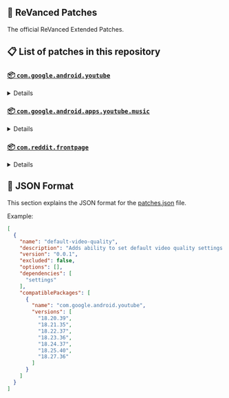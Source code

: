 ## 🧩 ReVanced Patches

The official ReVanced Extended Patches.

## 📋 List of patches in this repository

### [📦 `com.google.android.youtube`](https://play.google.com/store/apps/details?id=com.google.android.youtube)
<details>

| 💊 Patch | 📜 Description | 🏹 Target Version |
|:--------:|:--------------:|:-----------------:|
| `add-splash-animation` | Adds splash animation, which was removed in YT v18.19.36+. This patch cannot be used with 'custom-branding-icon' patch | 18.29.38 |
| `bypass-ambient-mode-restrictions` | Bypass ambient mode restrictions in battery saver mode. | 18.29.38 |
| `change-homepage` | Change home page to subscription feed. | 18.29.38 |
| `custom-branding-youtube-name` | Rename the YouTube app to the name specified in options.json. | 18.29.38 |
| `custom-branding-icon-mmt` | Changes the YouTube launcher icon to MMT. | 18.29.38 |
| `custom-branding-icon-revancify-blue` | Changes the YouTube launcher icon to Revancify Blue. | 18.29.38 |
| `custom-branding-icon-revancify-red` | Changes the YouTube launcher icon to Revancify Red. | 18.29.38 |
| `custom-double-tap-length` | Add 'double-tap to seek' value. | 18.29.38 |
| `custom-package-name` | Specifies the package name for YouTube and YT Music in the MicroG build. | all |
| `custom-playback-speed` | Adds more playback speed options. | 18.29.38 |
| `custom-seekbar-color` | Change seekbar color in video player and video thumbnails. | 18.29.38 |
| `default-playback-speed` | Adds ability to set default playback speed settings. | 18.29.38 |
| `default-video-quality` | Adds ability to set default video quality settings. | 18.29.38 |
| `disable-quic-protocol` | Disable CronetEngine's QUIC protocol. | 18.29.38 |
| `disable-shorts-on-startup` | Disables playing YouTube Shorts when launching YouTube. | 18.29.38 |
| `disable-auto-captions` | Disables forced auto captions. | 18.29.38 |
| `disable-haptic-feedback` | Disable haptic feedback when swiping. | 18.29.38 |
| `disable-hdr-video` | Disable HDR video. | 18.29.38 |
| `disable-landscape-mode` | Disable landscape mode when entering fullscreen. | 18.29.38 |
| `disable-pip-notification` | Disable pip notification when you first launch pip mode. | 18.29.38 |
| `enable-compact-controls-overlay` | Enables compact control overlay. | 18.29.38 |
| `enable-debug-logging` | Adds debugging options. | 18.29.38 |
| `enable-external-browser` | Open url outside the app in an external browser. | 18.29.38 |
| `enable-minimized-playback` | Enables minimized and background playback. | 18.29.38 |
| `enable-new-comment-popup-panels` | Enables a new type of comment popup panel in the shorts player. | 18.29.38 |
| `enable-new-splash-animation` | Enables a new type of splash animation on Android 12+ devices. | 18.29.38 |
| `enable-new-thumbnail-preview` | Enables a new type of thumbnail preview. | 18.29.38 |
| `enable-old-quality-layout` | Enables the original quality flyout menu. | 18.29.38 |
| `enable-open-links-directly` | Skips over redirection URLs to external links. | 18.29.38 |
| `enable-seekbar-tapping` | Enables tap-to-seek on the seekbar of the video player. | 18.29.38 |
| `enable-tablet-mini-player` | Enables the tablet mini player layout. | 18.29.38 |
| `enable-tablet-navigation-bar` | Enables the tablet navigation bar. | 18.29.38 |
| `enable-time-stamps-speed` | Add the current playback speed in brackets next to the current time. | 18.29.38 |
| `enable-wide-search-bar` | Replaces the search icon with a wide search bar. This will hide the YouTube logo when active. | 18.29.38 |
| `force-opus-codec` | Forces the OPUS codec for audios. | 18.29.38 |
| `force-vp9-codec` | Forces the VP9 codec for videos. | 18.29.38 |
| `force-hide-player-button-background` | Force hides the background from the video player buttons. | 18.29.38 |
| `force-premium-heading` | Forces premium heading on the homepage. | 18.29.38 |
| `header-switch` | Add switch to change header. | 18.29.38 |
| `hide-account-menu` | Hide account menu elements. | 18.29.38 |
| `hide-auto-player-popup-panels` | Hide automatic popup panels (playlist or live chat) on video player. | 18.29.38 |
| `hide-autoplay-button` | Hides the autoplay button in the video player. | 18.29.38 |
| `hide-autoplay-preview` | Hides the autoplay preview container in the fullscreen. | 18.29.38 |
| `hide-button-container` | Adds the options to hide action buttons under a video. | 18.29.38 |
| `hide-captions-button` | Hides the captions button in the video player. | 18.29.38 |
| `hide-cast-button` | Hides the cast button in the video player. | 18.29.38 |
| `hide-category-bar` | Hides the category bar in video feeds. | 18.29.38 |
| `hide-channel-avatar-section` | Hides the channel avatar section of the subscription feed. | 18.29.38 |
| `hide-channel-watermark` | Hides creator's watermarks on videos. | 18.29.38 |
| `hide-collapse-button` | Hides the collapse button in the video player. | 18.29.38 |
| `hide-comment-component` | Hides components related to comments. | 18.29.38 |
| `hide-crowdfunding-box` | Hides the crowdfunding box between the player and video description. | 18.29.38 |
| `hide-description-components` | Hides description components. | 18.29.38 |
| `hide-double-tap-overlay-filter` | Hides the double tap dark filter layer. | 18.29.38 |
| `hide-end-screen-cards` | Hides the suggested video cards at the end of a video in fullscreen. | 18.29.38 |
| `hide-end-screen-overlay` | Hide end screen overlay on swipe controls. | 18.29.38 |
| `hide-feed-flyout-panel` | Hides feed flyout panel components. | 18.29.38 |
| `hide-filmstrip-overlay` | Hide filmstrip overlay on swipe controls. | 18.29.38 |
| `hide-floating-microphone` | Hides the floating microphone button which appears in search. | 18.29.38 |
| `hide-fullscreen-panels` | Hides video description and comments panel in fullscreen view. | 18.29.38 |
| `hide-general-ads` | Hides general ads. | 18.29.38 |
| `hide-handle` | Hides the handle in the account switcher. | 18.29.38 |
| `hide-info-cards` | Hides info-cards in videos. | 18.29.38 |
| `hide-layout-components` | Hides general layout components. | 18.29.38 |
| `hide-load-more-button` | Hides the button under videos that loads similar videos. | 18.29.38 |
| `hide-mix-playlists` | Hides mix playlists from home feed and video player. | 18.29.38 |
| `hide-music-button` | Hides the YouTube Music button in the video player. | 18.29.38 |
| `hide-navigation-buttons` | Adds options to hide or change navigation buttons. | 18.29.38 |
| `hide-navigation-label` | Hide navigation bar labels. | 18.29.38 |
| `hide-player-button-background` | Hide player button background. | 18.29.38 |
| `hide-player-flyout-panel` | Hides player flyout panel components. | 18.29.38 |
| `hide-player-overlay-filter` | Hides the dark filter layer from the player's background. | 18.29.38 |
| `hide-previous-next-button` | Hides the previous and next button in the player controller. | 18.29.38 |
| `hide-quick-actions` | Adds the options to hide quick actions components in the fullscreen. | 18.29.38 |
| `hide-seek-message` | Hides the 'Slide left or right to seek' message container. | 18.29.38 |
| `hide-seekbar` | Hides the seekbar in video player and video thumbnails. | 18.29.38 |
| `hide-shorts-components` | Hides other Shorts components. | 18.29.38 |
| `hide-snack-bar` | Hides the snack bar action popup. | 18.29.38 |
| `hide-speed-overlay` | Hide speed overlay in player. | 18.29.38 |
| `hide-suggested-actions` | Hide the suggested actions bar inside the player. | 18.29.38 |
| `hide-suggested-video-overlay` | Hide the suggested video overlay to play next. | 18.29.38 |
| `hide-suggestions-shelf` | Hides the suggestions shelf. | 18.29.38 |
| `hide-time-stamp` | Hides timestamp in video player. | 18.29.38 |
| `hide-tooltip-content` | Hides the tooltip box that appears on first install. | 18.29.38 |
| `hide-trending-searches` | Hide trending searches in the search bar. | 18.29.38 |
| `hide-video-ads` | Hides ads in the video player. | 18.29.38 |
| `language-switch` | Add language switch toggle. | 18.29.38 |
| `layout-switch` | Tricks the dpi to use some tablet/phone layouts. | 18.29.38 |
| `materialyou` | Enables MaterialYou theme for Android 12+ | 18.29.38 |
| `microg-support` | Allows ReVanced to run without root and under a different package name with MicroG. | 18.29.38 |
| `optimize-resource` | Removes duplicate resources from YouTube. | 18.29.38 |
| `overlay-buttons` | Add overlay buttons to the player. | 18.29.38 |
| `return-youtube-dislike` | Shows the dislike count of videos using the Return YouTube Dislike API. | 18.29.38 |
| `settings` | Applies mandatory patches to implement ReVanced settings into the application. | 18.29.38 |
| `sponsorblock` | Integrates SponsorBlock which allows skipping video segments such as sponsored content. | 18.29.38 |
| `spoof-app-version` | Tricks YouTube into thinking, you are running an older version of the app. One of the side effects also includes restoring the old UI. | 18.29.38 |
| `spoof-player-parameters` | Spoofs player parameters to prevent playback issues. | 18.29.38 |
| `swipe-controls` | Adds volume and brightness swipe controls. | 18.29.38 |
| `theme` | Change the app's theme to the values specified in options.json. | 18.29.38 |
| `translations` | Add Crowdin translations for YouTube. | 18.29.38 |
</details>

### [📦 `com.google.android.apps.youtube.music`](https://play.google.com/store/apps/details?id=com.google.android.apps.youtube.music)
<details>

| 💊 Patch | 📜 Description | 🏹 Target Version |
|:--------:|:--------------:|:-----------------:|
| `amoled` | Applies pure black theme in flyout panels. | all |
| `background-play` | Enables playing music in the background. | all |
| `bitrate-default-value` | Set the audio quality to "Always High" when you first install the app. | all |
| `certificate-spoof` | Spoofs the YouTube Music certificate for Android Auto. | all |
| `custom-branding-music-name` | Rename the YouTube Music app to the name specified in options.json. | all |
| `custom-branding-icon-mmt` | Changes the YouTube Music launcher icon to MMT. | all |
| `custom-branding-icon-revancify-blue` | Changes the YouTube Music launcher icon to Revancify Blue. | all |
| `custom-branding-icon-revancify-red` | Changes the YouTube Music launcher icon to Revancify Red. | all |
| `custom-package-name` | Specifies the package name for YouTube and YT Music in the MicroG build. | all |
| `disable-auto-captions` | Disables forced auto captions. | all |
| `enable-black-navigation-bar` | Sets the navigation bar color to black. | all |
| `enable-color-match-player` | Matches the color of the mini player and the fullscreen player. | all |
| `enable-compact-dialog` | Enable compact dialog on phone. | all |
| `enable-custom-filter` | Enables custom filter to hide layout components. | all |
| `enable-debug-logging` | Adds debugging options. | all |
| `enable-force-minimized-player` | Permanently keep player minimized even if another track is played. | all |
| `enable-force-shuffle` | Enable force shuffle even if another track is played. | all |
| `enable-landscape-mode` | Enables entry into landscape mode by screen rotation on the phone. | all |
| `enable-minimized-playback` | Enables minimized playback on Kids music. | all |
| `enable-new-layout` | Enable new player layouts. (YT Music v5.47.51+) | all |
| `enable-old-style-miniplayer` | Return the miniplayers to old style. (for YT Music v5.55.53+) | all |
| `enable-opus-codec` | Enable opus codec when playing audio. | all |
| `enable-sleep-timer` | Add sleep timer to flyout menu. | all |
| `enable-zen-mode` | Adds a grey tint to the video player to reduce eye strain. | all |
| `exclusive-audio-playback` | Enables the option to play music without video. | all |
| `hide-button-shelf` | Hides the button shelf from homepage and explorer. | all |
| `hide-carousel-shelf` | Hides the carousel shelf from homepage and explorer. | all |
| `hide-cast-button` | Hides the cast button in the video player and header. | all |
| `hide-category-bar` | Hides the music category bar at the top of the homepage. | all |
| `hide-get-premium` | Hides "Get Premium" label from the account menu. | all |
| `hide-music-ads` | Hides ads before playing a music. | all |
| `hide-navigation-label` | Hide navigation bar labels. | all |
| `hide-new-playlist-button` | Hide the "New playlist" button in the library. | all |
| `hide-playlist-card` | Hides the playlist card from homepage. | all |
| `hide-taste-builder` | Hides the "Tell us which artists you like" card from homepage. | all |
| `hide-upgrade-button` | Hides upgrade button from navigation bar and hide upgrade banner from homepage. | all |
| `microg-support` | Allows ReVanced Music to run without root and under a different package name with MicroG. | all |
| `optimize-resource` | Remove unnecessary resources. | all |
| `remember-video-quality` | Save the video quality value whenever you change the video quality. | all |
| `settings` | Adds settings for ReVanced to YouTube Music. | all |
| `share-button-hook` | Replace share button with external download button. | all |
| `spoof-app-version` | Spoof the YouTube Music client version. | all |
| `translations` | Add Crowdin translations for YouTube Music. | all |
</details>

### [📦 `com.reddit.frontpage`](https://play.google.com/store/apps/details?id=com.reddit.frontpage)
<details>

| 💊 Patch | 📜 Description | 🏹 Target Version |
|:--------:|:--------------:|:-----------------:|
| `disable-screenshot-popup` | Disables the popup that shows up when taking a screenshot. | all |
| `hide-ads` | Hides ads from the Reddit. | all |
| `hide-navigation-buttons` | Hide buttons at navigation bar. | all |
| `hide-place-button` | Hide r/place button in toolbar. | all |
| `open-links-directly` | Skips over redirection URLs to external links. | all |
| `open-links-externally` | Open links outside of the app directly in your browser. | all |
| `premium-icon` | Unlocks premium icons. | all |
| `reddit-settings` | Adds ReVanced settings to Reddit. | all |
| `sanitize-sharing-links` | Removes (tracking) query parameters from the URLs when sharing links. | all |
</details>



## 📝 JSON Format

This section explains the JSON format for the [patches.json](patches.json) file.

Example:

```json
[
  {
    "name": "default-video-quality",
    "description": "Adds ability to set default video quality settings.",
    "version": "0.0.1",
    "excluded": false,
    "options": [],
    "dependencies": [
      "settings"
    ],
    "compatiblePackages": [
      {
        "name": "com.google.android.youtube",
        "versions": [
          "18.20.39",
          "18.21.35",
          "18.22.37",
          "18.23.36",
          "18.24.37",
          "18.25.40",
          "18.27.36"
        ]
      }
    ]
  }
]
```